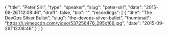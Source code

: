 {
  "title": "Peter Siri",
  "type": "speaker",
  "slug": "peter-siri",
  "date": "2015-09-26T12:08:46",
  "draft": false,
  "bio": "",
  "recordings": [
    {
      "title": "The DevOps Silver Bullet",
      "slug": "the-devops-silver-bullet",
      "thumbnail": "https://i.vimeocdn.com/video/537256476_295x166.jpg",
      "date": "2015-09-26T12:08:46"
    }
  ]
}